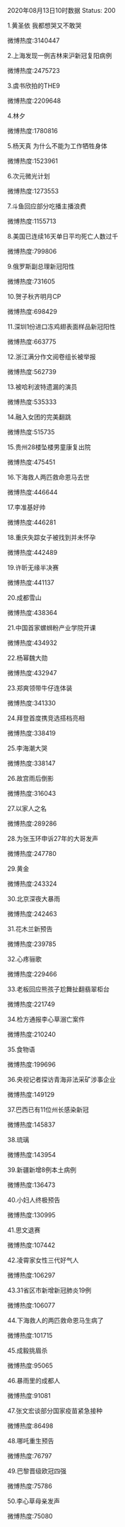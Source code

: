 2020年08月13日10时数据
Status: 200

1.黄圣依 我都想哭又不敢哭

微博热度:3140447

2.上海发现一例吉林来沪新冠复阳病例

微博热度:2475723

3.虞书欣拍的THE9

微博热度:2209648

4.林夕

微博热度:1780816

5.杨天真 为什么不能为工作牺牲身体

微博热度:1523961

6.次元微光计划

微博热度:1273553

7.斗鱼回应部分吃播主播浪费

微博热度:1155713

8.美国已连续16天单日平均死亡人数过千

微博热度:799806

9.俄罗斯副总理新冠阳性

微博热度:731605

10.贺子秋齐明月CP

微博热度:698429

11.深圳1份进口冻鸡翅表面样品新冠阳性

微博热度:663775

12.浙江满分作文阅卷组长被举报

微博热度:562739

13.被哈利波特遗漏的演员

微博热度:535333

14.融入女团的完美翻跳

微博热度:515735

15.贵州28楼坠楼男童康复出院

微博热度:475451

16.下海救人两匹救命恩马去世

微博热度:446644

17.李准基好帅

微博热度:446281

18.重庆失踪女子被找到并未怀孕

微博热度:442489

19.许昕无缘半决赛

微博热度:441137

20.成都雪山

微博热度:438364

21.中国首家螺蛳粉产业学院开课

微博热度:434932

22.杨幂魏大勋

微博热度:432947

23.郑爽领带牛仔连体装

微博热度:341330

24.拜登首度携竞选搭档亮相

微博热度:338419

25.李海潮大哭

微博热度:338147

26.故宫雨后倒影

微博热度:316043

27.以家人之名

微博热度:289286

28.为张玉环申诉27年的大哥发声

微博热度:247780

29.黄金

微博热度:243324

30.北京深夜大暴雨

微博热度:242463

31.花木兰新预告

微博热度:239785

32.心疼骊歌

微博热度:229466

33.老板回应熊孩子尬舞扯翻翡翠柜台

微博热度:221749

34.检方通报李心草溺亡案件

微博热度:210240

35.食物语

微博热度:199696

36.央视记者探访青海非法采矿涉事企业

微博热度:149129

37.巴西已有11位州长感染新冠

微博热度:145837

38.琉璃

微博热度:143954

39.新疆新增8例本土病例

微博热度:136473

40.小妇人终极预告

微博热度:130995

41.思文退赛

微博热度:107442

42.凌霄家女性三代好气人

微博热度:106297

43.31省区市新增新冠肺炎19例

微博热度:106077

44.下海救人的两匹救命恩马生病了

微博热度:101715

45.成毅挑眉杀

微博热度:95065

46.暴雨里的成都人

微博热度:91081

47.张文宏谈部分国家疫苗紧急接种

微博热度:86498

48.哪吒重生预告

微博热度:76797

49.巴黎晋级欧冠四强

微博热度:75786

50.李心草母亲发声

微博热度:75080


